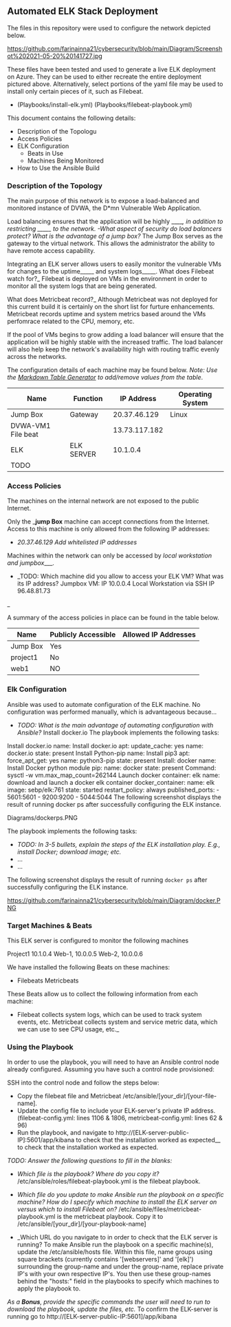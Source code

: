 ## Automated ELK Stack Deployment

The files in this repository were used to configure the network depicted below.

https://github.com/farinainna21/cybersecurity/blob/main/Diagram/Screenshot%202021-05-20%20141727.jpg

These files have been tested and used to generate a live ELK deployment on Azure. They can be used to either recreate the entire deployment pictured above. Alternatively, select portions of the yaml file may be used to install only certain pieces of it, such as Filebeat.

  - (Playbooks/install-elk.yml) (Playbooks/filebeat-playbook.yml)



This document contains the following details:
- Description of the Topologu
- Access Policies
- ELK Configuration
  - Beats in Use
  - Machines Being Monitored
- How to Use the Ansible Build


### Description of the Topology

The main purpose of this network is to expose a load-balanced and monitored instance of DVWA, the D*mn Vulnerable Web Application.

Load balancing ensures that the application will be highly _____, in addition to restricting _____ to the network.
-What aspect of security do load balancers protect? What is the advantage of a jump box?_
The Jump Box serves as the gateway to the virtual network. This allows the administrator the ability to have remote access capability.


Integrating an ELK server allows users to easily monitor the vulnerable VMs for changes to the uptime_____ and system  logs_____.
 What does Filebeat watch for?_     Filebeat is deployed on VMs in the environment in order to monitor all the system logs that are being generated.

 What does Metricbeat record?_   Although Metricbeat was not deployed for this current build it is certainly on the short list for furture enhancements. Metricbeat records uptime and system metrics based around the VMs perfomrace related to the CPU, memory, etc.

If the pool of VMs begins to grow adding a load balancer will ensure that the application will be highly stable with the increased traffic. The load balancer will also help keep the network's availability high with routing traffic evenly across the networks.

 

The configuration details of each machine may be found below.
_Note: Use the [Markdown Table Generator](http://www.tablesgenerator.com/markdown_tables) to add/remove values from the table_.

| Name     | Function | IP Address | Operating System |
|----------|----------|------------|------------------|
| Jump Box | Gateway  | 20.37.46.129   | Linux            |
| DVWA-VM1   File beat ||13.73.117.182 |                  |
| ELK     | ELK SERVER |10.1.0.4   |                  |
| TODO     |          |            |                  |

### Access Policies

The machines on the internal network are not exposed to the public Internet. 

Only the ___jump Box__ machine can accept connections from the Internet. Access to this machine is only allowed from the following IP addresses:
- _20.37.46.129 Add whitelisted IP addresses_

Machines within the network can only be accessed by _local workstation and jumpbox____.
- _TODO: Which machine did you allow to access your ELK VM? What was its IP address?          Jumpbox VM: IP 10.0.0.4 Local Workstation via SSH IP 96.48.81.73

_

A summary of the access policies in place can be found in the table below.

| Name     | Publicly Accessible | Allowed IP Addresses |
|----------|---------------------|----------------------|
| Jump Box | Yes  |              | 20.37.46.129
| project1  |No   |              | 10.1.0.4
|   web1    |NO   |              | 10.0.0.5


### Elk Configuration

Ansible was used to automate configuration of the ELK machine. No configuration was performed manually, which is advantageous because...
- _TODO: What is the main advantage of automating configuration with Ansible?_ Install docker.io
The playbook implements the following tasks:

Install docker.io
name: Install docker.io apt: update_cache: yes name: docker.io state: present
Install Python-pip
name: Install pip3 apt: force_apt_get: yes name: python3-pip state: present
Install: docker
name: Install Docker python module pip: name: docker state: present
Command: sysctl -w vm.max_map_count=262144
Launch docker container: elk
name: download and launch a docker elk container docker_container: name: elk image: sebp/elk:761 state: started restart_policy: always published_ports: - 5601:5601 - 9200:9200 - 5044:5044
The following screenshot displays the result of running docker ps after successfully configuring the ELK instance.

Diagrams/dockerps.PNG



The playbook implements the following tasks:
- _TODO: In 3-5 bullets, explain the steps of the ELK installation play. E.g., install Docker; download image; etc._
- ...
- ...

The following screenshot displays the result of running `docker ps` after successfully configuring the ELK instance.

https://github.com/farinainna21/cybersecurity/blob/main/Diagram/docker.PNG

### Target Machines & Beats
This ELK server is configured to monitor the following machines

Project1 10.1.0.4
Web-1, 10.0.0.5
Web-2, 10.0.0.6


We have installed the following Beats on these machines:
- Filebeats
Metricbeats

These Beats allow us to collect the following information from each machine:
- Filebeat collects system logs, which can be used to track system events, etc.
Metricbeat collects system and service metric data, which we can use to see CPU usage, etc._

### Using the Playbook
In order to use the playbook, you will need to have an Ansible control node already configured. Assuming you have such a control node provisioned: 

SSH into the control node and follow the steps below:
- Copy the filebeat file and Metricbeat  /etc/ansible/[your_dir]/[your-file-name].
- Update the config file to include your ELK-server's private IP address. (filebeat-config.yml: lines 1106 & 1806, metricbeat-config.yml: lines 62 & 96)
- Run the playbook, and navigate to http://[ELK-server-public-IP]:5601/app/kibana to check that the installation worked as expected__ to check that the installation worked as expected.

_TODO: Answer the following questions to fill in the blanks:_
- _Which file is the playbook? Where do you copy it?_
/etc/ansible/roles/filebeat-playbook.yml is the filebeat playbook. 


- _Which file do you update to make Ansible run the playbook on a specific machine? How do I specify which machine to install the ELK server on versus which to install Filebeat on?_
/etc/ansible/files/metricbeat-playbook.yml is the metricbeat playbook. Copy it to /etc/ansible/[your_dir]/[your-playbook-name]
- _Which URL do you navigate to in order to check that the ELK server is running?
To make Ansible run the playbook on a specific machine(s), update the /etc/ansible/hosts file. Within this file, name groups using square brackets (currently contains '[webservers]' and '[elk]') surrounding the group-name and under the group-name, replace private IP's with your own respective IP's. You then use these group-names behind the "hosts:" field in the playbooks to specify which machines to apply the playbook to.

_As a **Bonus**, provide the specific commands the user will need to run to download the playbook, update the files, etc._
To confirm the ELK-server is running go to http://[ELK-server-public-IP:5601]/app/kibana

